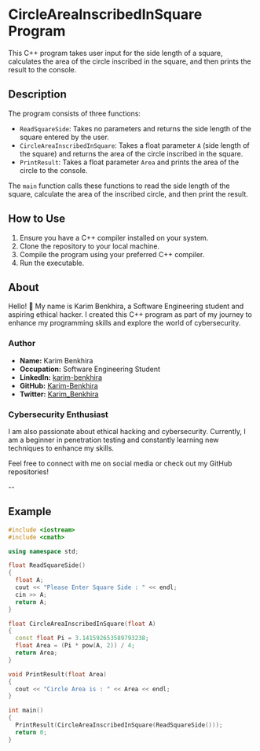 # CircleAreaInscribedInSquare Program

This C++ program takes user input for the side length of a square, calculates the area of the circle inscribed in the square, and then prints the result to the console.

## Description

The program consists of three functions:
- `ReadSquareSide`: Takes no parameters and returns the side length of the square entered by the user.
- `CircleAreaInscribedInSquare`: Takes a float parameter `A` (side length of the square) and returns the area of the circle inscribed in the square.
- `PrintResult`: Takes a float parameter `Area` and prints the area of the circle to the console.

The `main` function calls these functions to read the side length of the square, calculate the area of the inscribed circle, and then print the result.

## How to Use

1. Ensure you have a C++ compiler installed on your system.
2. Clone the repository to your local machine.
3. Compile the program using your preferred C++ compiler.
4. Run the executable.

## About

Hello! 👋 My name is Karim Benkhira, a Software Engineering student and aspiring ethical hacker. I created this C++ program as part of my journey to enhance my programming skills and explore the world of cybersecurity.

### Author

- **Name:** Karim Benkhira
- **Occupation:** Software Engineering Student
- **LinkedIn:** [karim-benkhira](https://linkedin.com/in/karim-benkhira-206597224)
- **GitHub:** [Karim-Benkhira](https://github.com/Karim-Benkhira)
- **Twitter:** [Karim_Benkhira](https://twitter.com/Karim_Benkhira)

### Cybersecurity Enthusiast

I am also passionate about ethical hacking and cybersecurity. Currently, I am a beginner in penetration testing and constantly learning new techniques to enhance my skills.

Feel free to connect with me on social media or check out my GitHub repositories!

--

## Example

```cpp
#include <iostream>
#include <cmath>

using namespace std;

float ReadSquareSide()
{
  float A;
  cout << "Please Enter Square Side : " << endl;
  cin >> A;
  return A;
}

float CircleAreaInscribedInSquare(float A)
{
  const float Pi = 3.141592653589793238;
  float Area = (Pi * pow(A, 2)) / 4;
  return Area;
}

void PrintResult(float Area)
{
  cout << "Circle Area is : " << Area << endl;
}

int main()
{
  PrintResult(CircleAreaInscribedInSquare(ReadSquareSide()));
  return 0;
}
